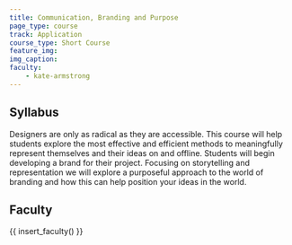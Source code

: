 ```yaml
---
title: Communication, Branding and Purpose
page_type: course
track: Application
course_type: Short Course
feature_img: 
img_caption: 
faculty: 
    - kate-armstrong
---
```


## Syllabus

Designers are only as radical as they are accessible. This course will help students explore the most effective and efficient methods to meaningfully represent themselves and their ideas on and offline. Students will begin developing a brand for their project. Focusing on storytelling and representation we will explore a purposeful approach to the world of branding and how this can help position your ideas in the world.


## Faculty

{{ insert_faculty() }}
